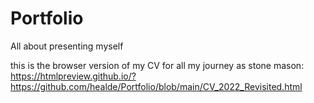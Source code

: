 # Portfolio
All about presenting myself

this is the browser version of my CV for all my journey as stone mason:
https://htmlpreview.github.io/?https://github.com/healde/Portfolio/blob/main/CV_2022_Revisited.html
